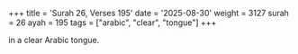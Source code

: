+++
title = 'Surah 26, Verses 195'
date = '2025-08-30'
weight = 3127
surah = 26
ayah = 195
tags = ["arabic", "clear", "tongue"]
+++

in a clear Arabic tongue.